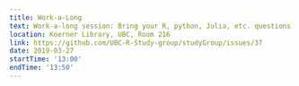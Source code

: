 ```yaml
---
title: Work-a-Long
text: Work-a-long session: Bring your R, python, Julia, etc. questions or projects!
location: Koerner Library, UBC, Room 216
link: https://github.com/UBC-R-Study-group/studyGroup/issues/37
date: 2019-03-27
startTime: '13:00'
endTime: '13:50'
---
```

